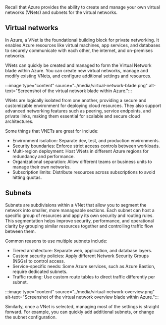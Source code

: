Recall that Azure provides the ability to create and manage your own virtual networks (VNets) and subnets for the virtual networks.

## Virtual networks
In Azure, a VNet is the foundational building block for private networking. It enables Azure resources like virtual machines, app services, and databases to securely communicate with each other, the internet, and on-premises networks. 

VNets can quickly be created and managed to form the Virtual Network blade within Azure. You can create new virtual networks, manage and modify existing VNets, and configure additional settings and resources.

:::image type="content" source="../media/virtual-network-blade.png" alt-text="Screenshot of the virtual network blade within Azure.":::

VNets are logically isolated from one another, providing a secure and customizable environment for deploying cloud resources. They also support advanced networking features such as peering, service endpoints, and private links, making them essential for scalable and secure cloud architectures.

Some things that VNETs are great for include:
* Environment isolation: Separate dev, test, and production environments.
* Security boundaries: Enforce strict access controls between workloads.
* Multi-region deployment: Host VNets in different Azure regions for redundancy and performance.
* Organizational separation: Allow different teams or business units to manage their own networks.
* Subscription limits: Distribute resources across subscriptions to avoid hitting quotas.

## Subnets
Subnets are subdivisions within a VNet that allow you to segment the network into smaller, more manageable sections. Each subnet can host a specific group of resources and apply its own security and routing rules. This segmentation helps improve security, performance, and operational clarity by grouping similar resources together and controlling traffic flow between them.

Common reasons to use multiple subnets include:
* Tiered architecture: Separate web, application, and database layers.
* Custom security policies: Apply different Network Security Groups (NSGs) to control access.
* Service-specific needs: Some Azure services, such as Azure Bastion, require dedicated subnets.
* Traffic routing: Use custom route tables to direct traffic differently per subnet.

:::image type="content" source="../media/virtual-network-overview.png" alt-text="Screenshot of the virtual network overview blade within Azure.":::

Similarly, once a VNet is selected, managing most of the settings is straight forward. For example, you can quickly add additional subnets, or change the subnet configuration.